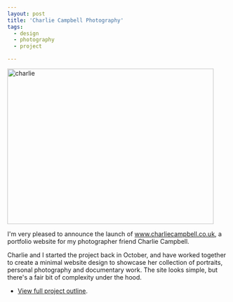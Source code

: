 ```yaml
---
layout: post
title: 'Charlie Campbell Photography'
tags:
  - design
  - photography
  - project

---
```


<img class="alignnone size-full wp-image-187" title="charlie" src="http://www.strangerpixel.com/blog/wp-content/uploads/2009/02/charlie.jpg" alt="charlie" width="470" height="355" />

I'm very pleased to announce the launch of <a href="http://www.charliecampbell.co.uk/">www.charliecampbell.co.uk</a>, a portfolio website for my photographer friend Charlie Campbell.

Charlie and I started the project back in October, and have worked together to create a minimal website design to showcase her collection of portraits, personal photography and documentary work. The site looks simple, but there's a fair bit of complexity under the hood.
<ul>
	<li><a href="http://www.strangerpixel.com/projects/charlie-campbell-photography/">View full project outline</a>.</li>
</ul>
